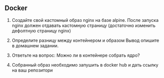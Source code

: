 ## Docker

1) Создайте свой кастомный образ nginx на базе alpine. 
   После запуска nginx должен отдавать кастомную страницу (достаточно изменить дефолтную страницу nginx)

2) Определите разницу между контейнером и образом
   Вывод опишите в домашнем задании.

3) Ответьте на вопрос: Можно ли в контейнере собрать ядро?
4) Собранный образ необходимо запушить в docker hub и дать ссылку на ваш репозитори